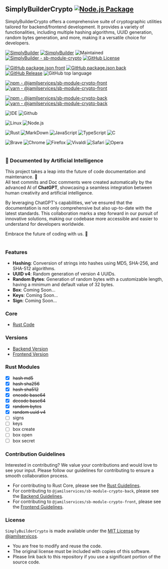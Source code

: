 ## SimplyBuilderCrypto  [![Node.js Package](https://github.com/SimplyBuilder/sb-module-crypto/actions/workflows/npm-publish.yml/badge.svg?event=workflow_dispatch)](https://github.com/SimplyBuilder/sb-module-crypto/actions/workflows/npm-publish.yml)

SimplyBuilderCrypto offers a comprehensive suite of cryptographic utilities tailored for backend/frontend development. It provides a variety of functionalities, including multiple hashing algorithms, UUID generation, random bytes generation, and more, making it a versatile choice for developers.

[![SimplyBuilder](https://img.shields.io/badge/Author-Gerv%C3%A1sio_J%C3%BAnior-brightgreen?style=flat-square&color=%23fedcba)](https://github.com/jamilservicos)
[![SimplyBuilder](https://img.shields.io/badge/SimplyBuilder-Module-brightgreen?style=flat-square&label=SimplyBuilder&color=%23fedcba)](https://simplybuilder.github.io)
![Maintained](https://img.shields.io/badge/Maintained%3F-yes-green.svg)
[![SimplyBuilder - sb-module-crypto](https://img.shields.io/static/v1?label=SimplyBuilder&message=sb-module-crypto&color=blue&logo=github)](https://github.com/SimplyBuilder/sb-module-crypto)
[![GitHub License](https://img.shields.io/github/license/SimplyBuilder/sb-module-crypto)](https://github.com/SimplyBuilder/sb-module-crypto/blob/main/LICENSE)

[![GitHub package.json front](https://img.shields.io/github/package-json/v/SimplyBuilder/sb-module-crypto?filename=wasm-module%2Fpackage.json)](https://github.com/SimplyBuilder/sb-module-crypto/blob/main/napi-module/package.json#L5)
[![GitHub package.json back](https://img.shields.io/github/package-json/v/SimplyBuilder/sb-module-crypto?filename=napi-module%2Fpackage.json)](https://github.com/SimplyBuilder/sb-module-crypto/blob/main/wasm-module/package.json#L5)
[![GitHub Release](https://img.shields.io/github/v/release/SimplyBuilder/sb-module-crypto)](https://github.com/SimplyBuilder/sb-module-crypto/releases)
![GitHub top language](https://img.shields.io/github/languages/top/SimplyBuilder/sb-module-crypto)

[![npm - @jamilservices/sb-module-crypto-front](https://img.shields.io/badge/npm-%40jamilservices%2Fsb--module--crypto--front-blue?logo=npm&logoColor=white)](https://www.npmjs.com/package/@jamilservices/sb-module-crypto-front)
[![yarn - @jamilservices/sb-module-crypto-front](https://img.shields.io/badge/yarn-%40jamilservices%2Fsb--module--crypto--front-blue?logo=yarn&logoColor=white)](https://yarnpkg.com/package/@jamilservices/sb-module-crypto-front)     

[![npm - @jamilservices/sb-module-crypto-back](https://img.shields.io/badge/npm-%40jamilservices%2Fsb--module--crypto--back-blue?logo=npm&logoColor=white)](https://www.npmjs.com/package/@jamilservices/sb-module-crypto-back)
[![yarn - @jamilservices/sb-module-crypto-back](https://img.shields.io/badge/yarn-%40jamilservices%2Fsb--module--crypto--back-blue?logo=yarn&logoColor=white)](https://yarnpkg.com/package/@jamilservices/sb-module-crypto-back)


![IDE](https://img.shields.io/badge/WebStorm-000000?logo=WebStorm&logoColor=white)
![Github](https://img.shields.io/badge/GitHub-100000?logo=github&logoColor=white)     

![Linux](https://img.shields.io/badge/Ubuntu-E95420?logo=ubuntu&logoColor=white)
![Node.js](https://img.shields.io/badge/Node.js-43853D?logo=node.js&logoColor=white)

![Rust](https://img.shields.io/badge/Rust-000000?logo=rust&logoColor=white)
![MarkDown](https://img.shields.io/badge/Markdown-000000?logo=markdown&logoColor=white)
![JavaScript](https://img.shields.io/badge/JavaScript-323330?logo=javascript&logoColor=F7DF1E)
![TypeScript](https://img.shields.io/badge/TypeScript-007ACC?logo=typescript&logoColor=white)
![C](https://img.shields.io/badge/C-00599C?logo=c&logoColor=white)    

![Brave](https://img.shields.io/badge/Brave-FF1B2D?logo=Brave&logoColor=white)
![Chrome](https://img.shields.io/badge/Chrome-4285F4?logo=Google-chrome&logoColor=white)
![Firefox](https://img.shields.io/badge/Firefox-FF7139?logo=Firefox-Browser&logoColor=white)
![Vivaldi](https://img.shields.io/badge/Vivaldi-EF3939?logo=Vivaldi&logoColor=white)
![Safari](https://img.shields.io/badge/Safari-FF1B2D?logo=Safari&logoColor=white)
![Opera](https://img.shields.io/badge/Opera-FF1B2D?logo=Opera&logoColor=white)    


#         
### 🤖 Documented by Artificial Intelligence

This project takes a leap into the future of code documentation and maintenance. 🚀            
All text commits and Doc comments were created automatically by the advanced AI of **ChatGPT**, showcasing a seamless integration between human creativity and artificial intelligence.

By leveraging ChatGPT's capabilities, we've ensured that the documentation is not only comprehensive but also up-to-date with the latest standards. This collaboration marks a step forward in our pursuit of innovative solutions, making our codebase more accessible and easier to understand for developers worldwide.

Embrace the future of coding with us. 🌟

# 
### Features

- **Hashing**: Conversion of strings into hashes using MD5, SHA-256, and SHA-512 algorithms.
- **UUID v4**: Random generation of version 4 UUIDs.
- **Random Bytes**: Generation of random bytes with a customizable length, having a minimum and default value of 32 bytes.
- **Box**: Coming Soon...
- **Keys**: Coming Soon...
- **Sign**: Coming Soon...

### Core

- [Rust Code](/rust-core/README.md)

### Versions

- [Backend Version](/napi-module/README.md)
- [Frontend Version](/wasm-module/README.md)

### Rust Modules

- [x] ~~hash md5~~
- [x] ~~hash sha256~~
- [x] ~~hash sha512~~
- [x] ~~encode base64~~
- [x] ~~decode base64~~
- [x] ~~random bytes~~
- [x] ~~random uuid v4~~
- [ ] signs
- [ ] keys
- [ ] box create
- [ ] box open
- [ ] box secret

### Contribution Guidelines

Interested in contributing? We value your contributions and would love to see your input. Please follow our guidelines for contributing to ensure a smooth collaboration process.

- For contributing to Rust Core, please see the [Rust Guidelines](/rust-core/CONTRIBUTING.md).
- For contributing to `@jamilservices/sb-module-crypto-back`, please see the [Backend Guidelines](/napi-module/CONTRIBUTING.md).
- For contributing to `@jamilservices/sb-module-crypto-front`, please see the [Frontend Guidelines](/wasm-module/CONTRIBUTING.md).

### License

`SimplyBuilderCrypto` is made available under the [MIT License](/LICENSE) by [@jamilservicos](https://github.com/jamilservicos).

- You are free to modify and reuse the code.
- The original license must be included with copies of this software.
- Please link back to this repository if you use a significant portion of the source code.
